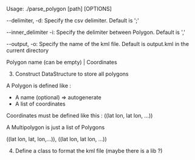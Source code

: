 Usage:
./parse_polygon [path] [OPTIONS]

  --delimiter, -d: Specify the csv delimiter. Default is ';'

  --inner_delimiter -i: Specify the delimiter between Polygon. Default is ','

  --output, -o: Specify the name of the kml file. Default is output.kml in the current directory

Polygon name (can be empty) | Coordinates

3. Construct DataStructure to store all polygons
 
A Polygon is defined like :
  - A name (optional) => autogenerate
  - A list of coordinates

Coordinates must be defined like this : ((lat lon, lat lon, ...))

A Multipolygon is just a list of Polygons

((lat lon, lat, lon,...)), ((lat lon, lat lon, ...))


4. Define a class to format the kml file (maybe there is a lib ?)
